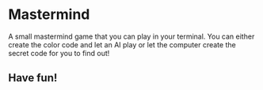 # Mastermind
A small mastermind game that you can play in your terminal. You can either create the color code and let an AI play or let the computer create the secret code for you to find out!

## Have fun!
